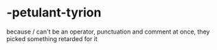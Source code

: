 -petulant-tyrion
================

because / can't be an operator, punctuation and comment at once, they picked something retarded for it
